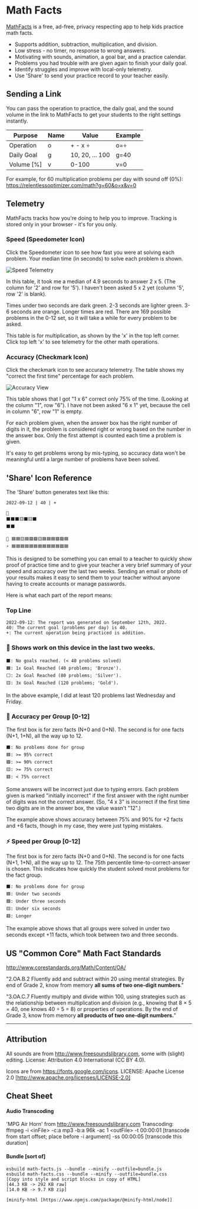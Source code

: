 # Math Facts

[MathFacts](https://relentlessoptimizer.com/math) is a free, ad-free, privacy respecting app to help kids practice math facts. 

* Supports addition, subtraction, multiplication, and division.
* Low stress - no timer, no response to wrong answers.
* Motivating with sounds, animation, a goal bar, and a practice calendar.
* Problems you had trouble with are given again to finish your daily goal.
* Identify struggles and improve with local-only telemetry.
* Use 'Share' to send your practice record to your teacher easily.

## Sending a Link

You can pass the operation to practice, the daily goal, and the sound volume in the link to MathFacts to get your students to the right settings instantly.

| Purpose | Name | Value | Example |
| ------- | ---- | ----- | ------- |
| Operation | o | + - x ÷ | o=÷ |
| Daily Goal | g | 10, 20, ... 100 | g=40 |
| Volume [%] | v | 0-100 | v=0 |

For example, for 60 multiplication problems per day with sound off (0%):
https://relentlessoptimizer.com/math?g=60&o=x&v=0

## Telemetry

MathFacts tracks how you're doing to help you to improve. Tracking is stored only in your browser - it's for you only.

### Speed (Speedometer Icon)

Click the Speedometer icon to see how fast you were at solving each problem. Your median time (in seconds) to solve each problem is shown. 

![Speed Telemetry](./img/speed-telemetry.png)

In this table, it took me a median of 4.9 seconds to answer 2 x 5. (The column for '2' and row for '5'). I haven't been asked 5 x 2 yet (column '5', row '2' is blank).

Times under two seconds are dark green. 2-3 seconds are lighter green. 3-6 seconds are orange. Longer times are red. There are 169 possible problems in the 0-12 set, so it will take a while for every problem to be asked.

This table is for multiplication, as shown by the 'x' in the top left corner. Click top left 'x' to see telemetry for the other math operations.

### Accuracy (Checkmark Icon)

Click the checkmark icon to see accuracy telemetry. The table shows my "correct the first time" percentage for each problem.

![Accuracy View](./img/accuracy-telemetry.png)

This table shows that I got "1 x 6" correct only 75% of the time. (Looking at the column "1", row "6"). I have not been asked "6 x 1" yet, because the cell in column "6", row "1" is empty.

For each problem given, when the answer box has the right number of digits in it, the problem is considered right or wrong based on the number in the answer box. Only the first attempt is counted each time a problem is given.

It's easy to get problems wrong by mis-typing, so accuracy data won't be meaningful until a large number of problems have been solved.

## 'Share' Icon Reference

The 'Share' button generates text like this:

```
2022-09-12 | 40 | +

📅
⬛⬛⬛🟨⬛🟨⬛
⬛⬛

🎯 🟦🟦🟨🟦🟩🟩🟨🟦🟦🟦🟩🟩🟦
⚡ 🟦🟦🟦🟦🟦🟦🟦🟦🟦🟦🟦🟩🟦
```

This is designed to be something you can email to a teacher to quickly show proof of practice time and to give your teacher a very brief summary of your speed and accuracy over the last two weeks. Sending an email or photo of your results makes it easy to send them to your teacher without anyone having to create accounts or manage passwords.

Here is what each part of the report means:

### Top Line

```
2022-09-12: The report was generated on September 12th, 2022.
40: The current goal (problems per day) is 40.
+: The current operation being practiced is addition.
```

### 📅 Shows work on this device in the last two weeks.
```
⬛: No goals reached. (< 40 problems solved)
🟧: 1x Goal Reached (40 problems; 'Bronze').
⬜: 2x Goal Reached (80 problems; 'Silver').
🟨: 3x Goal Reached (120 problems; 'Gold').
```
In the above example, I did at least 120 problems last Wednesday and Friday.



### 🎯 Accuracy per Group \[0-12\]

The first box is for zero facts (N+0 and 0+N). The second is for one facts (N+1, 1+N), all the way up to 12.

```
⬛: No problems done for group
🟦: >= 95% correct
🟩: >= 90% correct
🟨: >= 75% correct
🟥: < 75% correct
```
Some answers will be incorrect just due to typing errors. Each problem given is marked "initially incorrect" if the first answer with the right number of digits was not the correct answer. (So, "4 x 3" is incorrect if the first time two digits are in the answer box, the value wasn't "12".)

The example above shows accuracy between 75% and 90% for +2 facts and +6 facts, though in my case, they were just typing mistakes.



### ⚡ Speed per Group \[0-12\]

The first box is for zero facts (N+0 and 0+N). The second is for one facts (N+1, 1+N), all the way up to 12.
The 75th percentile time-to-correct-answer is chosen. This indicates how quickly the student solved most problems for the fact group.

```
⬛: No problems done for group
🟦: Under two seconds
🟩: Under three seconds
🟨: Under six seconds
🟥: Longer
```
The example above shows that all groups were solved in under two seconds except +11 facts, which took between two and three seconds.



## US "Common Core" Math Fact Standards

http://www.corestandards.org/Math/Content/OA/

"2.OA.B.2
Fluently add and subtract within 20 using mental strategies. By end of Grade 2,
know from memory **all sums of two one-digit numbers**."

"3.OA.C.7 
Fluently multiply and divide within 100, using strategies such as the relationship
between multiplication and division (e.g., knowing that 8 × 5 = 40, one knows 40
÷ 5 = 8) or properties of operations. By the end of Grade 3, know from memory
**all products of two one-digit numbers.**"

---

## Attribution

All sounds are from http://www.freesoundslibrary.com, some with (slight) editing.
License: Attribution 4.0 International (CC BY 4.0).

Icons are from https://fonts.google.com/icons.
LICENSE: Apache License 2.0 [http://www.apache.org/licenses/LICENSE-2.0]

## Cheat Sheet

#### Audio Transcoding

'MPG Air Horn' from http://www.freesoundslibrary.com
Transcoding: ffmpeg -i \<inFile\> -c:a mp3 -b:a 96k -ac 1 \<outFile\>
-t 00:00:01 [transcode from start offset; place before -i argument]
-ss 00:00:05 [transcode this duration]

#### Bundle \[sort of\]

```
esbuild math-facts.js --bundle --minify --outfile=bundle.js
esbuild math-facts.css --bundle --minify --outfile=bundle.css
[Copy into style and script blocks in copy of HTML]
[44.3 KB -> 292 KB raw]
[14.0 KB -> 9.7 KB zip]

[minify-html [https://www.npmjs.com/package/@minify-html/node]]
```